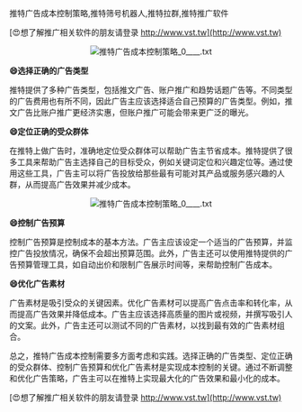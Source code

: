 推特广告成本控制策略,推特筛号机器人,推特拉群,推特推广软件

[😍想了解推广相关软件的朋友请登录 http://www.vst.tw](http://www.vst.tw)

 <center><img src="https://vst.tw/MP4/tuiguang/png/0.png" alt="推特广告成本控制策略_0____.txt"></center>

**😄选择正确的广告类型**

推特提供了多种广告类型，包括推文广告、账户推广和趋势话题广告等。不同类型的广告费用也有所不同，因此广告主应该选择适合自己预算的广告类型。例如，推文广告比账户推广更经济实惠，但账户推广可能会带来更广泛的曝光。

**😄定位正确的受众群体**

在推特上做广告时，准确地定位受众群体可以帮助广告主节省成本。推特提供了很多工具来帮助广告主选择自己的目标受众，例如关键词定位和兴趣定位等。通过使用这些工具，广告主可以将广告投放给那些最有可能对其产品或服务感兴趣的人群，从而提高广告效果并减少成本。

 <center><img src="https://vst.tw/MP4/tuiguang/png/3.png" alt="推特广告成本控制策略_0____.txt"></center>

**😄控制广告预算**

控制广告预算是控制成本的基本方法。广告主应该设定一个适当的广告预算，并监控广告投放情况，确保不会超出预算范围。此外，广告主还可以使用推特提供的广告预算管理工具，如自动出价和限制广告展示时间等，来帮助控制广告成本。

**😄优化广告素材**

广告素材是吸引受众的关键因素。优化广告素材可以提高广告点击率和转化率，从而提高广告效果并降低成本。广告主应该选择高质量的图片或视频，并撰写吸引人的文案。此外，广告主还可以测试不同的广告素材，以找到最有效的广告素材组合。

总之，推特广告成本控制需要多方面考虑和实践。选择正确的广告类型、定位正确的受众群体、控制广告预算和优化广告素材是实现成本控制的关键。通过不断调整和优化广告策略，广告主可以在推特上实现最大化的广告效果和最小化的成本。

[😍想了解推广相关软件的朋友请登录 http://www.vst.tw](http://www.vst.tw)




